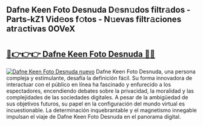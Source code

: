 ## Dafne Keen Foto Desnuda D𝚎sn𝚞dos filtr𝚊dos - Parts-kZ1 Vid𝚎os f𝚘tos - N𝚞evas filtr𝚊ciones atr𝚊ctivas 0OVeX

# <h2><a href="http://mb6xc0g.tromn.icu/?c=Dafne+Keen+Foto+Desnuda">🔗👉👉👉 Dafne Keen Foto Desnuda 🔗🔗</a></h2>

[![Dafne Keen Foto Desnuda nuevo](https://i.imgur.com/pEAQMta.gif)](http://mb6xc0g.tromn.icu/?c=Dafne+Keen+Foto+Desnuda)
Dafne Keen Foto Desnuda, una persona compleja y estimulante, desafía la definición fácil. Su forma innovadora de interactuar con el público en línea ha fascinado y enfurecido a los espectadores, encendiendo debates sobre la privacidad, la moralidad y las complejidades de las sociedades digitales. A pesar de la ambigüedad de sus objetivos futuros, su papel en la configuración del mundo virtual es incuestionable. La determinación inquebrantable y el magnetismo innegable impulsan el viaje de Dafne Keen Foto Desnuda en el panorama digital.
